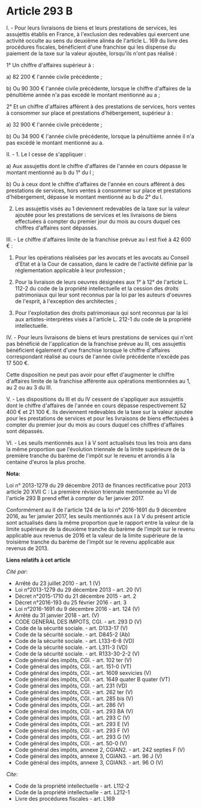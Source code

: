 # Article 293 B

I. - Pour leurs livraisons de biens et leurs prestations de services, les assujettis établis en France, à l'exclusion des
redevables qui exercent une activité occulte au sens du deuxième alinéa de l'article L. 169 du livre des procédures fiscales,
bénéficient d'une franchise qui les dispense du paiement de la taxe sur la valeur ajoutée, lorsqu'ils n'ont pas réalisé : 

1° Un chiffre d'affaires supérieur à : 

a) 82 200 € l'année civile précédente ; 

b) Ou 90 300 € l'année civile précédente, lorsque le chiffre d'affaires de la pénultième année n'a pas excédé le montant
mentionné au a ; 

2° Et un chiffre d'affaires afférent à des prestations de services, hors ventes à consommer sur place et prestations
d'hébergement, supérieur à : 

a) 32 900 € l'année civile précédente ; 

b) Ou 34 900 € l'année civile précédente, lorsque la pénultième année il n'a pas excédé le montant mentionné au a. 

II. - 1. Le I cesse de s'appliquer : 

a) Aux assujettis dont le chiffre d'affaires de l'année en cours dépasse le montant mentionné au b du 1° du I ; 

b) Ou à ceux dont le chiffre d'affaires de l'année en cours afférent à des prestations de services, hors ventes à consommer
sur place et prestations d'hébergement, dépasse le montant mentionné au b du 2° du I. 

2. Les assujettis visés au 1 deviennent redevables de la taxe sur la valeur ajoutée pour les prestations de services et les
livraisons de biens effectuées à compter du premier jour du mois au cours duquel ces chiffres d'affaires sont dépassés. 

III. - Le chiffre d'affaires limite de la franchise prévue au I est fixé à 42 600 € : 

1. Pour les opérations réalisées par les avocats et les avocats au Conseil d'Etat et à la Cour de cassation, dans le cadre de
l'activité définie par la réglementation applicable à leur profession ; 

2. Pour la livraison de leurs oeuvres désignées aux 1° à 12° de l'article L. 112-2 du code de la propriété intellectuelle et
la cession des droits patrimoniaux qui leur sont reconnus par la loi par les auteurs d'oeuvres de l'esprit, à l'exception des
architectes ; 

3. Pour l'exploitation des droits patrimoniaux qui sont reconnus par la loi aux artistes-interprètes visés à l'article L.
212-1 du code de la propriété intellectuelle. 

IV. - Pour leurs livraisons de biens et leurs prestations de services qui n'ont pas bénéficié de l'application de la
franchise prévue au III, ces assujettis bénéficient également d'une franchise lorsque le chiffre d'affaires correspondant
réalisé au cours de l'année civile précédente n'excède pas 17 500 €. 

Cette disposition ne peut pas avoir pour effet d'augmenter le chiffre d'affaires limite de la franchise afférente aux
opérations mentionnées au 1, au 2 ou au 3 du III.

V. - Les dispositions du III et du IV cessent de s'appliquer aux assujettis dont le chiffre d'affaires de l'année en cours
dépasse respectivement 52 400 € et 21 100 €. Ils deviennent redevables de la taxe sur la valeur ajoutée pour les prestations
de services et pour les livraisons de biens effectuées à compter du premier jour du mois au cours duquel ces chiffres
d'affaires sont dépassés. 

VI. - Les seuils mentionnés aux I à V sont actualisés tous les trois ans dans la même proportion que l'évolution triennale de
la limite supérieure de la première tranche du barème de l'impôt sur le revenu et arrondis à la centaine d'euros la plus
proche.

**Nota:**

Loi n° 2013-1279 du 29 décembre 2013 de finances rectificative pour 2013 article 20 XVII C : La première révision triennale
mentionnée au VI de l'article 293 B prend effet à compter du 1er janvier 2017. 

Conformément au II de l'article 124 de la loi n° 2016-1691 du 9 décembre 2016,  au 1er  janvier 2017, les seuils mentionnés
aux I à V du présent article sont  actualisés dans la même proportion que le rapport entre la valeur de la  limite supérieure
de la deuxième tranche du barème de l'impôt sur le  revenu applicable aux revenus de 2016 et la valeur de la limite
supérieure de la troisième tranche du barème de l'impôt sur le revenu  applicable aux revenus de 2013.

**Liens relatifs à cet article**

_Cité par_:

  - Arrêté du 23 juillet 2010 - art. 1 (V)
  - Loi n°2013-1279 du 29 décembre 2013 - art. 20 (V)
  - Décret n°2015-1710 du 21 décembre 2015 - art. 2
  - Décret n°2016-193 du 25 février 2016 - art. 3
  - Loi n°2016-1691 du 9 décembre 2016 - art. 124 (V)
  - Arrêté du 31 janvier 2018 - art. (V)
  - CODE GENERAL DES IMPOTS, CGI. - art. 293 D (V)
  - Code de la sécurité sociale. - art. D133-17 (V)
  - Code de la sécurité sociale. - art. D845-2 (Ab)
  - Code de la sécurité sociale. - art. L133-6-8 (VD)
  - Code de la sécurité sociale. - art. L311-3 (VD)
  - Code de la sécurité sociale. - art. R133-30-2-2 (V)
  - Code général des impôts, CGI. - art. 102 ter (V)
  - Code général des impôts, CGI. - art. 151-0 (VT)
  - Code général des impôts, CGI. - art. 1609 sexvicies (V)
  - Code général des impôts, CGI. - art. 1649 quater B quater (VT)
  - Code général des impôts, CGI. - art. 231 (VD)
  - Code général des impôts, CGI. - art. 262 ter (V)
  - Code général des impôts, CGI. - art. 285 bis (V)
  - Code général des impôts, CGI. - art. 286 (V)
  - Code général des impôts, CGI. - art. 293 BA (V)
  - Code général des impôts, CGI. - art. 293 C (V)
  - Code général des impôts, CGI. - art. 293 E (V)
  - Code général des impôts, CGI. - art. 293 F (V)
  - Code général des impôts, CGI. - art. 293 G (V)
  - Code général des impôts, CGI. - art. 50-0 (V)
  - Code général des impôts, annexe 2, CGIAN2. - art. 242 septies F (V)
  - Code général des impôts, annexe 3, CGIAN3. - art. 96 J (V)
  - Code général des impôts, annexe 3, CGIAN3. - art. 96 O (V)

_Cite_:

  - Code de la propriété intellectuelle - art. L112-2
  - Code de la propriété intellectuelle - art. L212-1
  - Livre des procédures fiscales - art. L169
